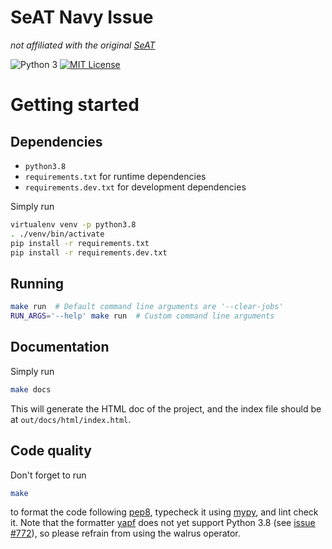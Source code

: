 SeAT Navy Issue
===============

*not affiliated with the original [SeAT](https://github.com/eveseat/seat)*

![Python 3](https://badgen.net/badge/Python/3/blue)
[![MIT License](https://badgen.net/badge/license/MIT/blue)](https://choosealicense.com/licenses/mit/)

# Getting started

## Dependencies

* `python3.8`
* `requirements.txt` for runtime dependencies
* `requirements.dev.txt` for development dependencies

Simply run
```sh
virtualenv venv -p python3.8
. ./venv/bin/activate
pip install -r requirements.txt
pip install -r requirements.dev.txt
```

## Running

```sh
make run  # Default command line arguments are '--clear-jobs'
RUN_ARGS='--help' make run  # Custom command line arguments
```

## Documentation

Simply run
```sh
make docs
```
This will generate the HTML doc of the project, and the index file should be at
`out/docs/html/index.html`.


## Code quality

Don't forget to run
```sh
make
```
to format the code following [pep8](https://www.python.org/dev/peps/pep-0008/),
typecheck it using [mypy](http://mypy-lang.org/), and lint check it. Note that
the formatter [yapf](https://github.com/google/yapf) does not yet support
Python 3.8 (see [issue #772](https://github.com/google/yapf/issues/772)), so
please refrain from using the walrus operator.
